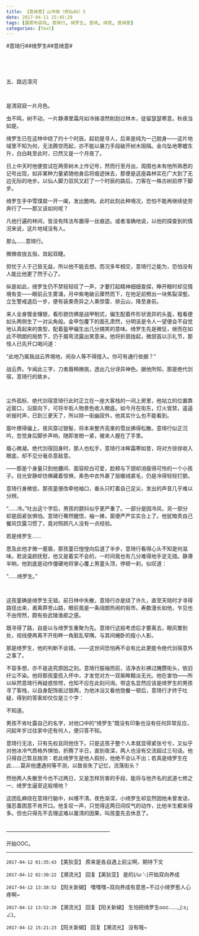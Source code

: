 ```yaml
---
title: 【意绮意】山中晓（修仙AU）5
date: 2017-04-11 15:45:29
tags: [霹雳布袋戏, 意琦行, 绮罗生, 意绮, 绮意, 意绮意]
categories: [Text]
---
```


<p dir="ltr"  >#意琦行##绮罗生##意绮意#</p> 
<p dir="ltr"  >&nbsp;</p> 
<p dir="ltr"  >&nbsp;</p> 
<p dir="ltr"  >五、路远漳河</p> 
<p dir="ltr"  >&nbsp;</p> 
<p dir="ltr"  >是清寂寂一片月色。</p> 
<p dir="ltr"  >虫不鸣，树不动，一片静滞里霜月如冷锋凛然削刮过林木，徒留瑟瑟寒意。秋夜当如是。</p> 
<p dir="ltr"  >绮罗生已在这林中绕了约十个时辰。起初是寻人，后来是纯为一己脱身——这片地域里不知为何，无法腾空而起，亦不能以暴力手段破开树木阻隔。金乌坠地寒蟾东升，白白耗至此时，已然又是一个月夜了。</p> 
<p dir="ltr"  >日上中天时他便尝试在两旁树木上作记号，然而行至月出，周围也未有他所熟悉的记号出现，如非某种力量紧随他身后将痕迹抹去，那便是这座森林实在广大到了无边无际的地步。以仙人脚力驭风又赶了一个时辰的路后，刀客在一株古树前停下脚步。</p> 
<p dir="ltr"  >绮罗生手中雪璞扇一开一阖，发出脆响。此时此刻此种境况，恐怕不能再继续徒劳奔行了——那又该如何呢？</p> 
<p dir="ltr"  >凡他行遍的林间，皆没有阵法布置得一丝痕迹。或者准确地说，以他的探查到的情况来说，这片地域没有人。</p> 
<p dir="ltr"  >那么……意琦行。</p> 
<p dir="ltr"  >微微收拢五指，敛起双睫。</p> 
<p dir="ltr"  >担忧于人于己皆无益，所以他不能去想。而况多年相交，意琦行之能为，恐怕没有人能比他更了然于心了。</p> 
<p dir="ltr"  >纵是如此，绮罗生仍不禁轻轻叹了一声，才要打起精神细细查探，睁开眼时却见情境有变——眼前云生雾涌，月中紫电破云骤然而下，在他足前劈出一块焦裂深壑。立生警戒退后一步，便有装束奇异之人乘惊雷、排云山，降至身前。</p> 
<p dir="ltr"  >来人全身镀金镶银，看形貌仿佛是战甲制式，偏生配着件形状诡异的头盔，粗看便如头两侧生了一对尖角般。金甲包覆下的面孔肃然，分明该是令人一望便会不自觉地认真起来的类型，配着盔甲偏生出几分搞笑的意味。绮罗生先是微怔，继而在如此不明朗的局势下，仍于眉弯流露出笑意来。他将折扇拢起，微颔首以示礼节，那怪人已先开口喝问道：</p> 
<p dir="ltr"  >“此地乃属我战云界境地，闲杂人等不得擅入。你可有通行依据？”</p> 
<p dir="ltr"  >战云界。乍闻此三字，刀者眉稍微挑，透出几分讶异神色。据他所知，那是绝代剑宿，意琦行的故乡。</p> 
<p dir="ltr"  >&nbsp;</p> 
<p dir="ltr"  >尘外孤标、绝代剑宿意琦行此时正立在一座大客栈的一间上房里，他站立的位置靠近窗口，沿窗向下，可将半街人物景色收入眼底。如今月在街东，灯火皆禁，遥遥听报时声，已到三更天了，所以除一街幽寂外，他其实什么也不能看到。</p> 
<p dir="ltr"  >窗叶撩得偏上，夜风穿过银髻，将本来整齐高束的雪丝拂得松散。意琦行似正沉吟，忽觉身后脚步声响，随即发梢一紧，被来人握在了手里。</p> 
<p dir="ltr"  >眉心微凝。绝代剑宿回身时，那人也松手，意琦行冰眸霜寒如昔，将对方徐徐收入眼底，却不见分毫杀意敌意。</p> 
<p dir="ltr"  >——那是个身量只到他腰间、面容皎白可爱，脸颊与下颌却消瘦得可怜的一个小孩子。目光安静却仿佛藏着惊惧，素色中衣外裹了层暖绒裘毛，仍是冷得轻轻打颤。</p> 
<p dir="ltr"  >意琦行身微低，那孩童便改牵他袖口，垂头只盯着自己足尖，发出的声音几乎难以分辨。</p> 
<p dir="ltr"  >“……冷。”吐出这个字后，男孩的颤抖似乎更严重了。一部分是因冷风，另一部分却是因紧张惧怕。意琦行蓦然醒悟，袖一拂，窗便严严实实合上了。他犹暗责自己餐风饮露习惯了，竟对照顾凡人没有一点经验。</p> 
<p dir="ltr"  >若是绮罗生……</p> 
<p dir="ltr"  >思及此他才微一蹙眉，那孩童已惶惶向后退了半步，意琦行看得心头不知是何滋味。若说温颜抚慰，他又是着实不会的，一时间竟也有几分难得地手足无措。静滞半晌，他到底是动作僵硬地将掌心覆上男童头顶，停顿一刹，似叹道：</p> 
<p dir="ltr"  >“……绮罗生。”</p> 
<p dir="ltr"  >&nbsp;</p> 
<p dir="ltr"  >这孩童确是绮罗生无错。前日林中失散，意琦行亦是绕了许久，直至天晓时才寻得路径出来，甫离莽苍山路，眼前竟是一条阔朗热闹的街市。寿数漫长如他，乍见也不由愕然，颇有些武陵渔郎之感。</p> 
<p dir="ltr"  >既寻得了路，自是以与绮罗生重聚为先。意琦行这般考虑后才要离去，眼风瞥到处，视线便再离不开街畔一角脏乱窄隅，与其间蜷卧的瘦小人影。</p> 
<p dir="ltr"  >那是绮罗生，他的判断不会错。——这世间恐怕再不会有比此更能令绝代剑宿意外之事了。</p> 
<p dir="ltr"  >不容多想，亦不是追究原因之刻。意琦行振袖而前，洁净衣衫拂过腌臜街头，依旧纤尘不染。他将那孩童揽入怀中，才发觉对方一双紫眸黯淡无光。他在害怕——所以纵然意琦行再疑惑惊愕，也知不应在此刻问询。带这名显然应该是绮罗生的男孩寻了客栈，以自身配饰抵过银两，为他沐浴又看他饱餐一顿后，意琦行才终于吐疑，得到的答案却仅仅是三个字：</p> 
<p dir="ltr"  >不知道。</p> 
<p dir="ltr"  >男孩不肯吐露自己的名字，对他口中的“绮罗生”既没有印象也没有任何异常反应，问起年岁过往家中还有何人，便只答不知。</p> 
<p dir="ltr"  >意琦行无法，只有先权且同他住下。只是这孩子整个人本就显得紧张兮兮，又似乎对他冰冷气质格外惧怕，折腾了半日，直到夜深，两人也没有交流超过三句话。他只得自己暂且揣测：若此绮罗生是他人假扮，他绝不会认不出；若真是绮罗生在此……莫非他遭遇何等不测，以致丧失了记忆，流落街头？</p> 
<p dir="ltr"  >然他两人失散至今也不过两日，又是怎样厉害的手段，能将与他齐名的武道七修之一、绮罗生逼至这般境地？</p> 
<p dir="ltr"  >这团乱麻绕在意琦行脑中，纠缠不清。夜色渐深，小绮罗生却显然因他未曾发话，强忍着困意不肯开口。他复叹一声，只觉得这两日间叹气的动作，比他半生都来得多。但也只得先不去理这难以厘清的因果，叫孩童先去休息了。</p> 
<p dir="ltr"  >&nbsp;<br />————————————————————</p> 
<p dir="ltr"  >开始OOC。</p>

<!-- more -->

---

`2017-04-12 01:35:43` 【美狄亚】 原来是各自遇上前尘啊，期待下文

`2017-04-12 02:30:22` 【溯流光】 回复【美狄亚】 是的(*/ω＼*)开始双向养成

`2017-04-12 13:38:52` 【阳关新蝴】 嘿嘿嘿~双向养成有意思~不过小绮罗惹人心疼啊~

`2017-04-12 13:52:20` 【溯流光】 回复【阳关新蝴】 生怕把绮罗生ooc……\_(:з」∠)\_

`2017-04-12 15:21:23` 【阳关新蝴】 回复【溯流光】 没有哦~
